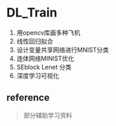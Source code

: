 # DL_Train

1. 用opencv库画多种飞机
2. 线性回归拟合
3. 设计变量共享网络进行MNIST分类
4. 连体网络MINIST优化
5. SEblock Lenet 分类
6. 深度学习可视化

## reference
> 部分辅助学习资料
